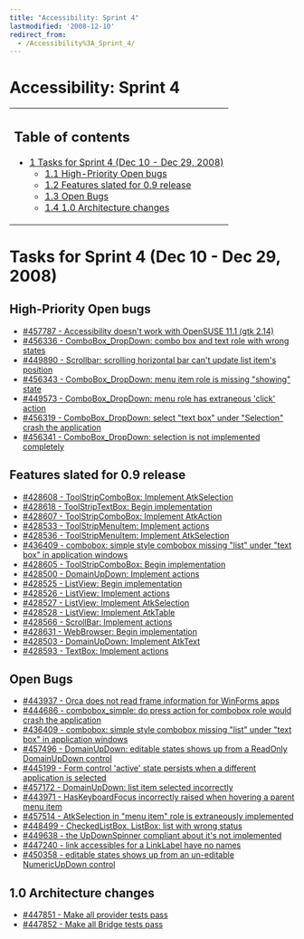 ```yaml
---
title: "Accessibility: Sprint 4"
lastmodified: '2008-12-10'
redirect_from:
  - /Accessibility%3A_Sprint_4/
---
```


Accessibility: Sprint 4
=======================

<table>
<col width="100%" />
<tbody>
<tr class="odd">
<td align="left"><h2>Table of contents</h2>
<ul>
<li><a href="#tasks-for-sprint-4-dec-10---dec-29-2008">1 Tasks for Sprint 4 (Dec 10 - Dec 29, 2008)</a>
<ul>
<li><a href="#high-priority-open-bugs">1.1 High-Priority Open bugs</a></li>
<li><a href="#features-slated-for-09-release">1.2 Features slated for 0.9 release</a></li>
<li><a href="#open-bugs">1.3 Open Bugs</a></li>
<li><a href="#architecture-changes">1.4 1.0 Architecture changes</a></li>
</ul></li>
</ul></td>
</tr>
</tbody>
</table>

Tasks for Sprint 4 (Dec 10 - Dec 29, 2008)
==========================================

High-Priority Open bugs
-----------------------

-   [#457787 - Accessibility doesn't work with OpenSUSE 11.1 (gtk 2.14)](https://bugzilla.novell.com/show_bug.cgi?id=457787)
-   [#456336 - ComboBox_DropDown: combo box and text role with wrong states](https://bugzilla.novell.com/show_bug.cgi?id=456336)
-   [#449890 - Scrollbar: scrolling horizontal bar can't update list item's position](https://bugzilla.novell.com/show_bug.cgi?id=449890)
-   [#456343 - ComboBox_DropDown: menu item role is missing "showing" state](https://bugzilla.novell.com/show_bug.cgi?id=456343)
-   [#449573 - ComboBox_DropDown: menu role has extraneous 'click' action](https://bugzilla.novell.com/show_bug.cgi?id=449573)
-   [#456319 - ComboBox_DropDown: select "text box" under "Selection" crash the application](https://bugzilla.novell.com/show_bug.cgi?id=456319)
-   [#456341 - ComboBox_DropDown: selection is not implemented completely](https://bugzilla.novell.com/show_bug.cgi?id=456341)

Features slated for 0.9 release
-------------------------------

-   [#428608 - ToolStripComboBox: Implement AtkSelection](https://bugzilla.novell.com/show_bug.cgi?id=428608)
-   [#428618 - ToolStripTextBox: Begin implementation](https://bugzilla.novell.com/show_bug.cgi?id=428618)
-   [#428607 - ToolStripComboBox: Implement AtkAction](https://bugzilla.novell.com/show_bug.cgi?id=428607)
-   [#428533 - ToolStripMenuItem: Implement actions](https://bugzilla.novell.com/show_bug.cgi?id=428533)
-   [#428536 - ToolStripMenuItem: Implement AtkSelection](https://bugzilla.novell.com/show_bug.cgi?id=428536)
-   [#436409 - combobox: simple style combobox missing "list" under "text box" in application windows](https://bugzilla.novell.com/show_bug.cgi?id=436409)
-   [#428605 - ToolStripComboBox: Begin implementation](https://bugzilla.novell.com/show_bug.cgi?id=428605)
-   [#428500 - DomainUpDown: Implement actions](https://bugzilla.novell.com/show_bug.cgi?id=428500)
-   [#428525 - ListView: Begin implementation](https://bugzilla.novell.com/show_bug.cgi?id=428525)
-   [#428526 - ListView: Implement actions](https://bugzilla.novell.com/show_bug.cgi?id=428526)
-   [#428527 - ListView: Implement AtkSelection](https://bugzilla.novell.com/show_bug.cgi?id=428527)
-   [#428528 - ListView: Implement AtkTable](https://bugzilla.novell.com/show_bug.cgi?id=428528)
-   [#428566 - ScrollBar: Implement actions](https://bugzilla.novell.com/show_bug.cgi?id=428566)
-   [#428631 - WebBrowser: Begin implementation](https://bugzilla.novell.com/show_bug.cgi?id=428631)
-   [#428503 - DomainUpDown: Implement AtkText](https://bugzilla.novell.com/show_bug.cgi?id=428503)
-   [#428593 - TextBox: Implement actions](https://bugzilla.novell.com/show_bug.cgi?id=428593)

Open Bugs
---------

-   [#443937 - Orca does not read frame information for WinForms apps](https://bugzilla.novell.com/show_bug.cgi?id=443937)
-   [#444686 - combobox_simple: do press action for combobox role would crash the application](https://bugzilla.novell.com/show_bug.cgi?id=444686)
-   [#436409 - combobox: simple style combobox missing "list" under "text box" in application windows](https://bugzilla.novell.com/show_bug.cgi?id=436409)
-   [#457496 - DomainUpDown: editable states shows up from a ReadOnly DomainUpDown control](https://bugzilla.novell.com/show_bug.cgi?id=457496)
-   [#445199 - Form control 'active' state persists when a different application is selected](https://bugzilla.novell.com/show_bug.cgi?id=445199)
-   [#457172 - DomainUpDown: list item selected incorrectly](https://bugzilla.novell.com/show_bug.cgi?id=457172)
-   [#443971 - HasKeyboardFocus incorrectly raised when hovering a parent menu item](https://bugzilla.novell.com/show_bug.cgi?id=443971)
-   [#457514 - AtkSelection in "menu item" role is extraneously implemented](https://bugzilla.novell.com/show_bug.cgi?id=457514)
-   [#448499 - CheckedListBox, ListBox: list with wrong status](https://bugzilla.novell.com/show_bug.cgi?id=448499)
-   [#449638 - the UpDownSpinner compliant about it's not implemented](https://bugzilla.novell.com/show_bug.cgi?id=449638)
-   [#447240 - link accessibles for a LinkLabel have no names](https://bugzilla.novell.com/show_bug.cgi?id=447240)
-   [#450358 - editable states shows up from an un-editable NumericUpDown control](https://bugzilla.novell.com/show_bug.cgi?id=450358)

1.0 Architecture changes
------------------------

-   [#447851 - Make all provider tests pass](https://bugzilla.novell.com/show_bug.cgi?id=447851)
-   [#447852 - Make all Bridge tests pass](https://bugzilla.novell.com/show_bug.cgi?id=447852)


